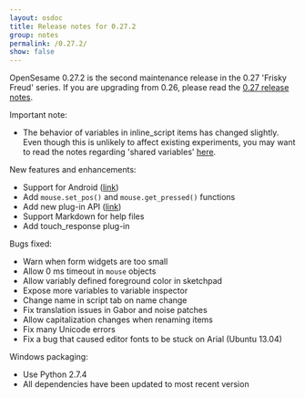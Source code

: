 ```yaml
---
layout: osdoc
title: Release notes for 0.27.2
group: notes
permalink: /0.27.2/
show: false
---
```


OpenSesame 0.27.2 is the second maintenance release in the 0.27 'Frisky Freud' series. If you are upgrading from 0.26, please read the [0.27 release notes][].

Important note:
	
- The behavior of variables in inline_script items has changed slightly. Even though this is unlikely to affect existing experiments, you may want to read the notes regarding 'shared variables' [here](/python/about/).

New features and enhancements:

- Support for Android ([link](/getting-opensesame/android/))
- Add `mouse.set_pos()` and `mouse.get_pressed()` functions
- Add new plug-in API ([link](/plug-ins/create/))
- Support Markdown for help files
- Add touch_response plug-in

Bugs fixed:

- Warn when form widgets are too small
- Allow 0 ms timeout in `mouse` objects
- Allow variably defined foreground color in sketchpad
- Expose more variables to variable inspector
- Change name in script tab on name change
- Fix translation issues in Gabor and noise patches
- Allow capitalization changes when renaming items
- Fix many Unicode errors
- Fix a bug that caused editor fonts to be stuck on Arial (Ubuntu 13.04)

Windows packaging:

- Use Python 2.7.4
- All dependencies have been updated to most recent version

[0.27 release notes]: /notes/0.27
